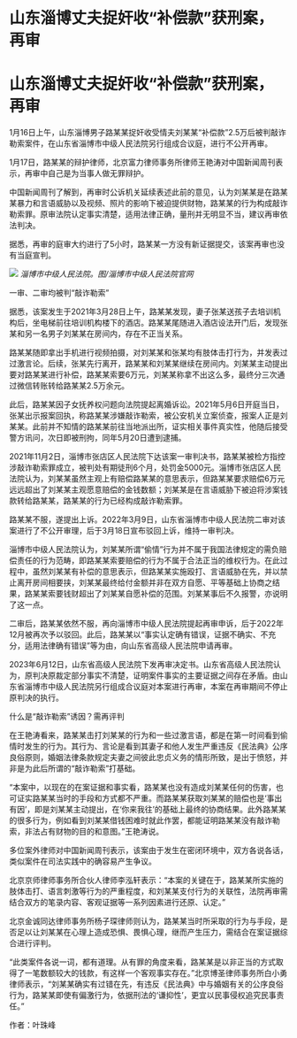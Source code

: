 # 山东淄博丈夫捉奸收“补偿款”获刑案，再审

# 山东淄博丈夫捉奸收“补偿款”获刑案，再审

1月16日上午，山东淄博男子路某某捉奸收受情夫刘某某“补偿款”2.5万后被判敲诈勒索案件，在山东省淄博市中级人民法院另行组成合议庭，进行不公开再审。

1月17日，路某某的辩护律师，北京富力律师事务所律师王艳涛对中国新闻周刊表示，再审中自己是为当事人做无罪辩护。

中国新闻周刊了解到，再审时公诉机关延续表述此前的意见，认为刘某某是在路某某暴力和言语威胁以及视频、照片的影响下被迫提供财物，路某某的行为构成敲诈勒索罪。原审法院认定事实清楚，适用法律正确，量刑并无明显不当，建议再审依法判决。

据悉，再审的庭审大约进行了5小时，路某某一方没有新证据提交，该案再审也没有当庭宣判。

![](https://inews.gtimg.com/news_bt/OLRLL0zwvkQwLLEeUKoLNZ7KTbueTJVIylmB36NZ44g4cAA/1000)
_淄博市中级人民法院。图/淄博市中级人民法院官网_

一审、二审均被判“敲诈勒索”

据悉，该案发生于2021年3月28日上午，路某某发现，妻子张某送孩子去培训机构后，坐电梯前往培训机构楼下的酒店。路某某尾随进入酒店设法开门后，发现张某和另一名男子刘某某在房间内，存在不正当关系。

路某某随即拿出手机进行视频拍摄，对刘某某和张某均有肢体击打行为，并发表过过激言论。后续，张某先行离开，路某某和刘某某继续在房间内。刘某某主动提出要对路某某进行补偿，路某某索要6万元，刘某某称拿不出这么多，最终分三次通过微信转账转给路某某2.5万余元。

此后，路某某因子女抚养权问题向法院提起离婚诉讼。2021年5月6日开庭当日，张某出示报案回执，称路某某涉嫌敲诈勒索，被公安机关立案侦查，报案人正是刘某某。此前并不知情的路某某前往当地派出所，证实相关事件真实性，他随后接受警方讯问，次日即被刑拘，同年5月20日遭到逮捕。

2021年11月2日，淄博市张店区人民法院下达该案一审判决书，路某某被检方指控涉敲诈勒索罪成立，被判处有期徒刑6个月，处罚金5000元。淄博市张店区人民法院认为，刘某某虽然主观上有赔偿路某某的意思表示，但路某某要求赔偿6万元远远超出了刘某某主观愿意赔偿的金钱数额；刘某某是在言语威胁下被迫将涉案钱款转给路某某，路某某的行为已经构成敲诈勒索罪。

路某某不服，遂提出上诉。2022年3月9日，山东省淄博市中级人民法院二审对该案进行了不公开审理，后于3月18日宣布驳回上诉，维持一审判决。

淄博市中级人民法院认为，刘某某所谓“偷情”行为并不属于我国法律规定的需负赔偿责任的行为范畴，即路某某索要赔偿的行为不属于合法正当的维权行为。在此过程中，虽然刘某某有补偿的意思表示，但路某某实施殴打、言语威胁在先，并以禁止离开房间相要挟，刘某某最终给付金额并非在双方自愿、平等基础上协商之结果，路某某索要钱财超出了刘某某自愿补偿的范围。刘某某事后不久报警，亦说明了这一点。

二审后，路某某依然不服，再向淄博市中级人民法院提起再审申诉，后于2022年12月被再次予以驳回。此后，路某某以“事实认定确有错误，证据不确实、不充分，适用法律确有错误”等为由，向山东省高级人民法院申请再审。

2023年6月12日，山东省高级人民法院下发再审决定书。山东省高级人民法院认为，原判决原裁定部分事实不清楚，证明案件事实的主要证据之间存在矛盾。由山东省淄博市中级人民法院另行组成合议庭对本案进行再审，本案在再审期间不停止原判决的执行。

什么是“敲诈勒索”诱因？需再评判

在王艳涛看来，路某某击打刘某某的行为和一些过激言语，都是在第一时间看到偷情时发生的行为。其行为、言论是看到其妻子和他人发生严重违反《民法典》公序良俗原则，婚姻法律条款规定夫妻之间彼此忠贞义务的情形所致，是出于愤怒，并非是为此后所谓的“敲诈勒索”打基础。

“本案中，以现在的在案证据和事实看，路某某也没有造成刘某某任何的伤害，也可证实路某某当时的手段和方式都不严重。而路某某获取刘某某的赔偿也是‘事出有因’，即是刘某某主动提出，在‘你来我往’的基础上最终的协商结果。此外路某某的很多行为，例如看到刘某某借钱困难时就此作罢，都能证明路某某没有敲诈勒索，非法占有财物的目的和意图。”王艳涛说。

多位案外律师对中国新闻周刊表示，该案由于发生在密闭环境中，双方各说各话，类似案件在司法实践中的确容易产生争议。

北京京师律师事务所合伙人律师李泓轩表示：“本案的关键在于，路某某所实施的肢体击打、语言刺激等行为的严重程度，和刘某某支付行为的关联性，法院再审需结合双方的笔录内容、客观证据等一系列因素进行还原、认定。”

北京金诚同达律师事务所杨子琛律师则认为，路某某当时所采取的行为与手段，是否足以让刘某某在心理上造成恐惧、畏惧心理，继而产生压力，需结合在案证据综合进行评判。

“此类案件各说一词，都有道理。从有罪的角度来看，路某某是以非正当的方式取得了一笔数额较大的钱款，有这样一个客观事实存在。”北京博圣律师事务所白小勇律师表示，“刘某某确实有过错在先，有违反《民法典》中与婚姻有关的公序良俗行为，路某某即使有偏激行为，依据刑法的‘谦抑性’，更宜以民事侵权追究民事责任。”

作者：叶珠峰

